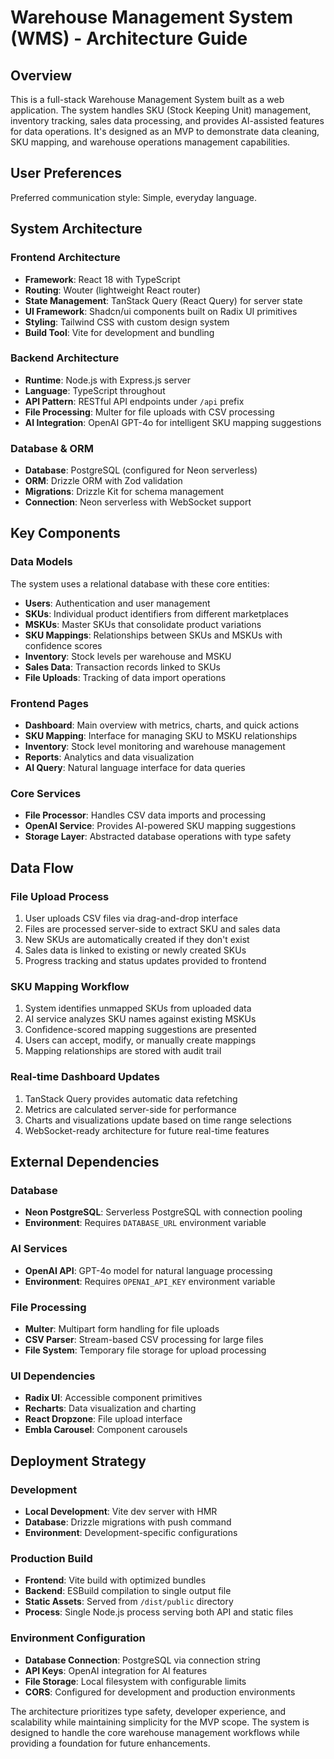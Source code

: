 # Warehouse Management System (WMS) - Architecture Guide

## Overview

This is a full-stack Warehouse Management System built as a web application. The system handles SKU (Stock Keeping Unit) management, inventory tracking, sales data processing, and provides AI-assisted features for data operations. It's designed as an MVP to demonstrate data cleaning, SKU mapping, and warehouse operations management capabilities.

## User Preferences

Preferred communication style: Simple, everyday language.

## System Architecture

### Frontend Architecture
- **Framework**: React 18 with TypeScript
- **Routing**: Wouter (lightweight React router)
- **State Management**: TanStack Query (React Query) for server state
- **UI Framework**: Shadcn/ui components built on Radix UI primitives
- **Styling**: Tailwind CSS with custom design system
- **Build Tool**: Vite for development and bundling

### Backend Architecture
- **Runtime**: Node.js with Express.js server
- **Language**: TypeScript throughout
- **API Pattern**: RESTful API endpoints under `/api` prefix
- **File Processing**: Multer for file uploads with CSV processing
- **AI Integration**: OpenAI GPT-4o for intelligent SKU mapping suggestions

### Database & ORM
- **Database**: PostgreSQL (configured for Neon serverless)
- **ORM**: Drizzle ORM with Zod validation
- **Migrations**: Drizzle Kit for schema management
- **Connection**: Neon serverless with WebSocket support

## Key Components

### Data Models
The system uses a relational database with these core entities:
- **Users**: Authentication and user management
- **SKUs**: Individual product identifiers from different marketplaces
- **MSKUs**: Master SKUs that consolidate product variations
- **SKU Mappings**: Relationships between SKUs and MSKUs with confidence scores
- **Inventory**: Stock levels per warehouse and MSKU
- **Sales Data**: Transaction records linked to SKUs
- **File Uploads**: Tracking of data import operations

### Frontend Pages
- **Dashboard**: Main overview with metrics, charts, and quick actions
- **SKU Mapping**: Interface for managing SKU to MSKU relationships
- **Inventory**: Stock level monitoring and warehouse management
- **Reports**: Analytics and data visualization
- **AI Query**: Natural language interface for data queries

### Core Services
- **File Processor**: Handles CSV data imports and processing
- **OpenAI Service**: Provides AI-powered SKU mapping suggestions
- **Storage Layer**: Abstracted database operations with type safety

## Data Flow

### File Upload Process
1. User uploads CSV files via drag-and-drop interface
2. Files are processed server-side to extract SKU and sales data
3. New SKUs are automatically created if they don't exist
4. Sales data is linked to existing or newly created SKUs
5. Progress tracking and status updates provided to frontend

### SKU Mapping Workflow
1. System identifies unmapped SKUs from uploaded data
2. AI service analyzes SKU names against existing MSKUs
3. Confidence-scored mapping suggestions are presented
4. Users can accept, modify, or manually create mappings
5. Mapping relationships are stored with audit trail

### Real-time Dashboard Updates
1. TanStack Query provides automatic data refetching
2. Metrics are calculated server-side for performance
3. Charts and visualizations update based on time range selections
4. WebSocket-ready architecture for future real-time features

## External Dependencies

### Database
- **Neon PostgreSQL**: Serverless PostgreSQL with connection pooling
- **Environment**: Requires `DATABASE_URL` environment variable

### AI Services
- **OpenAI API**: GPT-4o model for natural language processing
- **Environment**: Requires `OPENAI_API_KEY` environment variable

### File Processing
- **Multer**: Multipart form handling for file uploads
- **CSV Parser**: Stream-based CSV processing for large files
- **File System**: Temporary file storage for upload processing

### UI Dependencies
- **Radix UI**: Accessible component primitives
- **Recharts**: Data visualization and charting
- **React Dropzone**: File upload interface
- **Embla Carousel**: Component carousels

## Deployment Strategy

### Development
- **Local Development**: Vite dev server with HMR
- **Database**: Drizzle migrations with push command
- **Environment**: Development-specific configurations

### Production Build
- **Frontend**: Vite build with optimized bundles
- **Backend**: ESBuild compilation to single output file
- **Static Assets**: Served from `/dist/public` directory
- **Process**: Single Node.js process serving both API and static files

### Environment Configuration
- **Database Connection**: PostgreSQL via connection string
- **API Keys**: OpenAI integration for AI features
- **File Storage**: Local filesystem with configurable limits
- **CORS**: Configured for development and production environments

The architecture prioritizes type safety, developer experience, and scalability while maintaining simplicity for the MVP scope. The system is designed to handle the core warehouse management workflows while providing a foundation for future enhancements.